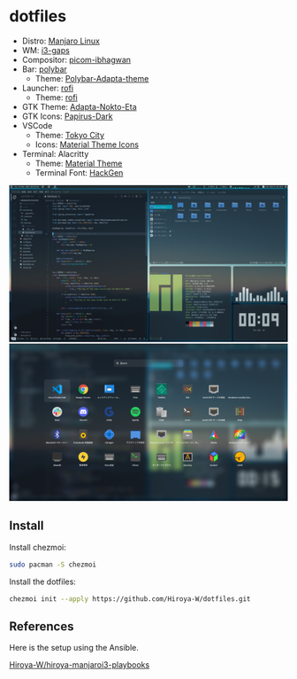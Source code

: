 # dotfiles

- Distro: [Manjaro Linux](https://manjaro.org/downloads/community/i3/)
- WM: [i3-gaps](https://github.com/Airblader/i3)
- Compositor: [picom-ibhagwan](https://github.com/ibhagwan/picom)
- Bar: [polybar](https://github.com/polybar/polybar)
  - Theme: [Polybar-Adapta-theme](https://github.com/matoruru/polybar-adapta-theme)
- Launcher: [rofi](https://github.com/davatorium/rofi)
  - Theme: [rofi](https://github.com/adi1090x/rofi)
- GTK Theme: [Adapta-Nokto-Eta](https://github.com/adapta-project/adapta-gtk-theme)
- GTK Icons: [Papirus-Dark](https://github.com/PapirusDevelopmentTeam/papirus-icon-theme)
- VSCode 
  - Theme: [Tokyo City](https://github.com/huytd/vscode-tokyo-city)
  - Icons: [Material Theme Icons](https://github.com/material-theme/vsc-material-theme)
- Terminal: Alacritty
  - Theme: [Material Theme](https://github.com/eendroroy/alacritty-theme)
  - Terminal Font: [HackGen](https://github.com/yuru7/HackGen)

![](screenshots/desktop.png)
![](screenshots/launcher.png)

## Install

Install chezmoi:

```bash
sudo pacman -S chezmoi
```

Install the dotfiles:

```bash
chezmoi init --apply https://github.com/Hiroya-W/dotfiles.git
```

## References

Here is the setup using the Ansible.

[Hiroya-W/hiroya-manjaroi3-playbooks](https://github.com/Hiroya-W/hiroya-manjaroi3-playbooks)
